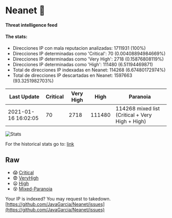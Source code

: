 # Neanet :hocho:
#### Threat intelligence feed
#### The stats:

- Direcciones IP con mala reputacion analizadas: 1711931 (100%)
- Direcciones IP determinadas como 'Critical':  70 (0.00408894984669%)
- Direcciones IP determinadas como 'Very High':  2718 (0.15876808119%)
- Direcciones IP determinadas como 'High':  111480 (6.51194469871)
- Total de direcciones IP indexadas en Neanet:  114268 (6.67480172974%)
- Total de direcciones IP descartadas en Neanet:  1597663 (93.3251982703%)

| Last Update | Critical | Very High | High | Paranoia |
| --- | --- | --- | --- | --- |
| 2021-01-16 16:02:05 | 70 | 2718 | 111480 | 114268 mixed list (Critical + Very High + High)|

![Stats](https://docs.google.com/spreadsheets/d/e/2PACX-1vSnaNMIXVabIpDJjufMlzH7poXnshF3mgd8Is1g9ytUEzVsP5my4Trn8f-xkoLLQ38xpL3HtmUexLo6/pubchart?oid=501124687&format=image)

For the historical stats go to: [link](/stats.csv)
## Raw
- :scream: [Critical](https://raw.githubusercontent.com/JavaGarcia/Neanet/master/blacklists/neanet_critical.txt)
- :fearful: [VeryHigh](https://raw.githubusercontent.com/JavaGarcia/Neanet/master/blacklists/neanet_veryHigh.txtt)
- :frowning: [High](https://raw.githubusercontent.com/JavaGarcia/Neanet/master/blacklists/neanet_high.txt)
- :dizzy_face: [Mixed-Paranoia](https://raw.githubusercontent.com/JavaGarcia/Neanet/master/blacklists/neanet_all.txt)


Your IP is indexed? You may request to takedown. [https://github.com/JavaGarcia/Neanet/issues](https://github.com/JavaGarcia/Neanet/issues)






















































































































































































































































































































































































































































































































































































































































































































































































































































































































































































































































































































































































































































































































































































































































































































































































































































































































































































































































































































































































































































































































































































































































































































































































































































































































































































































































































































































































































































































































































































































































































































































































































































































































































































































































































































































































































































































